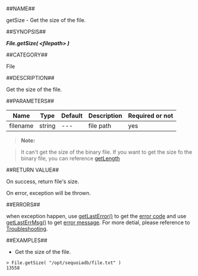
##NAME##

getSize - Get the size of the file.

##SYNOPSIS##

***File.getSize( \<filepath\> )***

##CATEGORY##

File

##DESCRIPTION##

Get the size of the file.

##PARAMETERS##

| Name     | Type   | Default | Description | Required or not |
| -------- | ------ | ------- | ----------- | --------------- |
| filename | string | ---     | file path   | yes             |


>**Note:**

>It can't get the size of the binary file. If you want to get the size fo the binary file, you can reference [getLength](manual/Manual/Sequoiadb_Command/FileContent/getLength.md)


##RETURN VALUE##

On success, return file's size.

On error, exception will be thrown.

##ERRORS##

when exception happen, use [getLastError()](manual/Manual/Sequoiadb_command/Global/getLastError.md) to get the [error code](manual/Manual/Sequoiadb_error_code.md)  and use [getLastErrMsg()](manual/Manual/Sequoiadb_command/Global/getLastErrMsg.md) to get [error message](manual/Manual/Sequoiadb_command/Global/getLastErrMsg.md). For more detial, please  reference to [Troubleshooting](manual/FAQ/faq_sdb.md).

##EXAMPLES##

* Get the size of the file.

```lang-javascript
> File.getSize( "/opt/sequoiadb/file.txt" )
13558
```